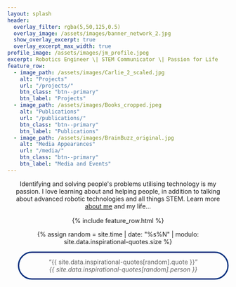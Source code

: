 ```yaml
---
layout: splash
header:
  overlay_filter: rgba(5,50,125,0.5)
  overlay_image: /assets/images/banner_network_2.jpg
  show_overlay_excerpt: true
  overlay_excerpt_max_width: true
profile_image: /assets/images/jm_profile.jpeg
excerpt: Robotics Engineer \| STEM Communicator \| Passion for Life
feature_row:
  - image_path: /assets/images/Carlie_2_scaled.jpg
    alt: "Projects"
    url: "/projects/"
    btn_class: "btn--primary"
    btn_label: "Projects"
  - image_path: /assets/images/Books_cropped.jpeg
    alt: "Publications"
    url: "/publications/"
    btn_class: "btn--primary"
    btn_label: "Publications"
  - image_path: /assets/images/BrainBuzz_original.jpg
    alt: "Media Appearances"
    url: "/media/"
    btn_class: "btn--primary"
    btn_label: "Media and Events"  
---
```


<center>
<p style="margin-bottom: 1rem;">
Identifying and solving people's problems utilising technology is my passion. I love learning about and helping people, in addition to talking about advanced robotic technologies and all things STEM. Learn more <a href="/about_me">about me</a> and my life...
</p>
<center>

{% include feature_row.html %}


<!-- <center>
<em>""</em> - 
<center> -->

{% assign random = site.time | date: "%s%N" | modulo: site.data.inspirational-quotes.size %}
<blockquote style="background-color: rgba(0, 46, 125, 0); padding: 0.75rem; border: 0.25em solid #002E7D; border-radius: 2rem;">&ldquo;{{ site.data.inspirational-quotes[random].quote }}&rdquo; <br><cite>{{ site.data.inspirational-quotes[random].person }}</cite></blockquote>

<!-- {% include quotes_slider.html %} -->

<!-- {% include carousel.html height="50" unit="%" duration="7" %} -->